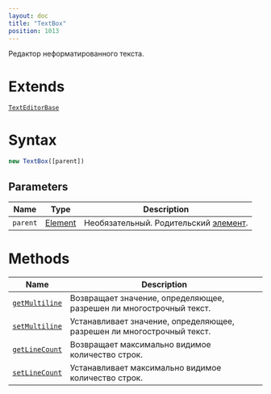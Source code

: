 ```yaml
---
layout: doc
title: "TextBox"
position: 1013
---
```


Редактор неформатированного текста.

# Extends

[`TextEditorBase`](../TextEditorBase/)

# Syntax

```js
new TextBox([parent])
```

## Parameters

|Name|Type|Description|
|----|----|-----------|
|`parent`|[Element](../../Core/Elements/Element)|Необязательный. Родительский [элемент](../../Core/Elements/Element/).|

# Methods

|Name|Description|
|----|-----------|
|[`getMultiline`](TextBox.getMultiline/)|Возвращает значение, определяющее, разрешен ли многострочный текст.|
|[`setMultiline`](TextBox.setMultiline/)|Устанавливает значение, определяющее, разрешен ли многострочный текст.|
|[`getLineCount`](TextBox.getLineCount/)|Возвращает максимально видимое количество строк.|
|[`setLineCount`](TextBox.setLineCount/)|Устанавливает максимально видимое количество строк.|
